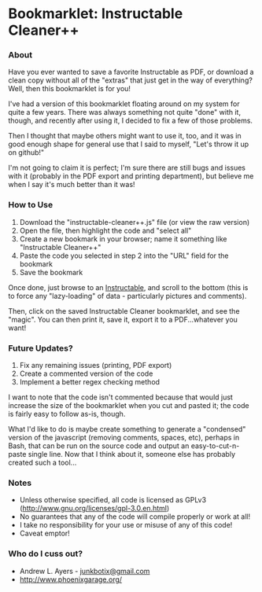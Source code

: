 # Bookmarklet: Instructable Cleaner++ #

### About ###

Have you ever wanted to save a favorite Instructable as PDF, or download a clean copy without all of the "extras" that just get in the way of everything? Well, then this bookmarklet is for you!

I've had a version of this bookmarklet floating around on my system for quite a few years. There was always something not quite "done" with it, though, and recently after using it, I decided to fix a few of those problems.

Then I thought that maybe others might want to use it, too, and it was in good enough shape for general use that I said to myself, "Let's throw it up on github!"

I'm not going to claim it is perfect; I'm sure there are still bugs and issues with it (probably in the PDF export and printing department), but believe me when I say it's much better than it was!

### How to Use ###

1. Download the "instructable-cleaner++.js" file (or view the raw version)
2. Open the file, then highlight the code and "select all"
3. Create a new bookmark in your browser; name it something like "Instructable Cleaner++"
4. Paste the code you selected in step 2 into the "URL" field for the bookmark
5. Save the bookmark

Once done, just browse to an [Instructable](https://instructables.com/), and scroll to the bottom (this is to force any "lazy-loading" of data - particularly pictures and comments). 

Then, click on the saved Instructable Cleaner bookmarklet, and see the "magic". You can then print it, save it, export it to a PDF...whatever you want!

### Future Updates? ###

1. Fix any remaining issues (printing, PDF export)
2. Create a commented version of the code
3. Implement a better regex checking method

I want to note that the code isn't commented because that would just increase the size of the bookmarklet when you cut and pasted it; the code is fairly easy to follow as-is, though.

What I'd like to do is maybe create something to generate a "condensed" version of the javascript (removing comments, spaces, etc), perhaps in Bash, that can be run on the source code and output an easy-to-cut-n-paste single line. Now that I think about it, someone else has probably created such a tool...

### Notes ###

* Unless otherwise specified, all code is licensed as GPLv3 (http://www.gnu.org/licenses/gpl-3.0.en.html)
* No guarantees that any of the code will compile properly or work at all!
* I take no responsibility for your use or misuse of any of this code!
* Caveat emptor!

### Who do I cuss out? ###

* Andrew L. Ayers - junkbotix@gmail.com
* http://www.phoenixgarage.org/
